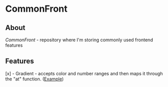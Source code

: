 # CommonFront

## About
*CommonFront* - repository where I'm storing commonly used frontend features

## Features
[x] - Gradient - accepts color and number ranges and then maps it through the "at" function. ([Example](html/gradient_example.html))